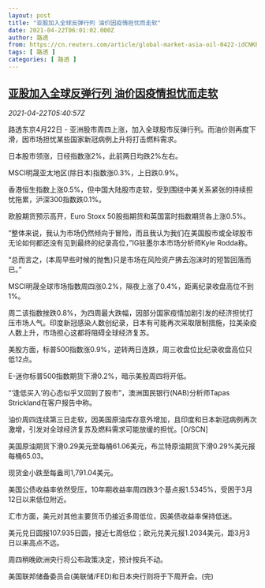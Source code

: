 ```yaml
---
layout: post
title: "亚股加入全球反弹行列 油价因疫情担忧而走软"
date: 2021-04-22T06:01:02.000Z
author: 路透
from: https://cn.reuters.com/article/global-market-asia-oil-0422-idCNKBS2C90I5
tags: [ 路透 ]
categories: [ 路透 ]
---
```

<!--1619071262000-->
[亚股加入全球反弹行列 油价因疫情担忧而走软](https://cn.reuters.com/article/global-market-asia-oil-0422-idCNKBS2C90I5)
------

<div>
<div><i>2021-04-22T05:40:57Z</i></div><p>路透东京4月22日 - 亚洲股市周四上涨，加入全球股市反弹行列。而油价则再度下滑，因市场担忧某些国家新冠病例上升将打击燃料需求。</p><p>日本股市领涨，日经指数涨2%，此前两日均跌2%左右。</p><p>MSCI明晟亚太地区(除日本)指数涨0.3%，上日跌0.9%。</p><p>香港恒生指数上涨0.5%，但中国大陆股市走软，受到围绕中美关系紧张的持续担忧拖累，沪深300指数跌0.1%。</p><p>欧股期货预示高开，Euro Stoxx 50股指期货和英国富时指数期货各上涨0.5%。</p><p>“整体来说，我认为市场仍然倾向于冒险，而且我认为我们在美国股市或全球股市无论如何都还没有见到最终的纪录高位，”IG驻墨尔本市场分析师Kyle Rodda称。</p><p>“总而言之，(本周早些时候的抛售)只是市场在风险资产拂去泡沫时的短暂回落而已。”</p><p>MSCI明晟全球市场指数周四涨0.2%，隔夜上涨了0.4%，距离纪录收盘高位不到1%。</p><p>周二该指数挫跌0.8%，为四周最大跌幅，因部分国家疫情加剧引发的经济担忧打压市场人气。印度新冠感染人数创纪录，日本有可能再次采取限制措施，拉美染疫人数上升，市场担心这都将阻碍全球经济复苏。</p><p>美股方面，标普500指数涨0.9%，逆转两日连跌，周三收盘位比纪录收盘高位只低12点。</p><p>E-迷你标普500指数期货下滑0.2%，暗示美股周四将开低。</p><p>“‘逢低买入’的心态似乎又回到了股市”，澳洲国民银行(NAB)分析师Tapas Strickland在客户报告中称。</p><p>油价周四连续第三日走软，因美国原油库存意外增加，且印度和日本新冠病例再次激增，引发对全球经济复苏及燃料需求可能放缓的担忧。[O/SCN]</p><p>美国原油期货下滑0.29美元至每桶61.06美元，布兰特原油期货下滑0.29%美元报每桶65.03。</p><p>现货金小跌至每盎司1,791.04美元。</p><p>美国公债收益率依然受压，10年期收益率周四跌3个基点报1.5345%，受困于3月12日以来低位附近。</p><p>汇市方面，美元对其他主要货币仍接近多周低位，因美债收益率保持低迷。</p><p>美元兑日圆报107.935日圆，接近七周低位；欧元兑美元报1.2034美元，距3月3日以来高点不远。</p><p>周四稍晚欧洲央行将公布政策决定，预计按兵不动。</p><p>美国联邦储备委员会(美联储/FED)和日本央行则将于下周开会。(完)</p>
</div>

